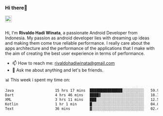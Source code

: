 ### Hi there👋
<a href="https://www.linkedin.com/in/rivaldohadiwinata/">
  <img align="left" alt="Rivaldo's LinkedIN" width="22px" src="https://upload.wikimedia.org/wikipedia/commons/8/81/LinkedIn_icon.svg" />
</a>

<br/>
<br/>

Hi, I'm **Rivaldo Hadi Winata**, a passionate Android Developer from Indonesia. 
My passion as android developer lies with dreaming up ideas and making them come true reliable performance. 
I really care about the apps architecture and the performance of the applications that I make with the aim of creating the best user experience in terms of performance.

- 📫 How to reach me: [rivaldohadiwinata@gmail.com](mailto:rivaldohadiwinata@gmail.com)
- 💬 Ask me about anything and let's be friends.

📊 This week i spent my time on:


<!--START_SECTION:waka-->

```txt
Java                   15 hrs 17 mins  ███████████████░░░░░░░░░░   59.98 %
Dart                   4 hrs 46 mins   ████▓░░░░░░░░░░░░░░░░░░░░   18.76 %
XML                    3 hrs 11 mins   ███░░░░░░░░░░░░░░░░░░░░░░   12.54 %
Kotlin                 1 hr 1 min      █░░░░░░░░░░░░░░░░░░░░░░░░   04.00 %
Text                   36 mins         ▓░░░░░░░░░░░░░░░░░░░░░░░░   02.40 %
```

<!--END_SECTION:waka-->


<!--- 🔭 I’m currently working on Management Order Depot Acun -->

<!--
**rivaldotjioe/rivaldotjioe** is a ✨ _special_ ✨ repository because its `README.md` (this file) appears on your GitHub profile.

Here are some ideas to get you started:

- 🔭 I’m currently working on ...
- 🌱 I’m currently learning ...
- 👯 I’m looking to collaborate on ...
- 🤔 I’m looking for help with ...
- 💬 Ask me about ...
- 📫 How to reach me: ...
- 😄 Pronouns: ...
- ⚡ Fun fact: ...
-->
